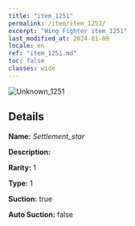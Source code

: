 ```yaml
---
title: "item_1251"
permalink: /item/item_1251/
excerpt: "Wing Fighter item_1251"
last_modified_at: 2024-01-09
locale: en
ref: "item_1251.md"
toc: false
classes: wide
---
```



 ![Unknown_1251](/images/item/Settlement_star_p.png)



## Details

 **Name:** *Settlement_star* 

 **Description:** 

 **Rarity:** 1 

 **Type:** 1 

 **Suction:** true 

 **Auto Suction:** false 



